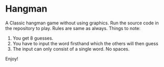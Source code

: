 # Hangman
A Classic hangman game without using graphics. Run the source code in the repository to play.
Rules are same as always.
Things to note:
1. You get 8 guesses.
2. You have to input the word firsthand which the others will then guess
3. The input can only consist of a single word. No spaces.

Enjoy!
